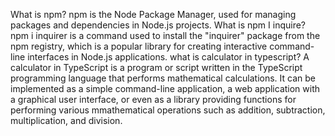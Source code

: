What is npm?
npm is the Node Package Manager, used for managing packages and dependencies in Node.js projects.
What is npm I inquire?
npm i inquirer is a command used to install the "inquirer" package from the npm registry, which is 
a popular library for creating interactive command-line interfaces in Node.js applications.
what is calculator in typescript?
A calculator in TypeScript is a program or script written in the TypeScript programming language 
that performs mathematical calculations. It can be implemented as a simple command-line application,
a web application with a graphical user interface, or even as a library providing functions for 
performing various mmathematical operations such as addition, subtraction, multiplication, and
division.

